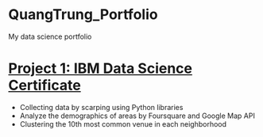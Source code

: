 # QuangTrung_Portfolio
My data science portfolio

# [Project 1: IBM Data Science Certificate](https://github.com/TrungHoang7991/Coursera_Capstone)
* Collecting data by scarping using Python libraries
* Analyze the demographics of areas by Foursquare and Google Map API
* Clustering the 10th most common venue in each neighborhood
